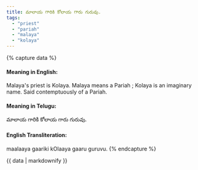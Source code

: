 ```yaml
---
title: మాలాయ గారికి కోలాయ గారు గురువు.
tags:
  - "priest"
  - "pariah"
  - "malaya"
  - "kolaya"
---
```


{% capture data %}
#### Meaning in English:
Malaya's priest is Kolaya.
Malaya means a Pariah ; Kolaya is an imaginary name.
Said contemptuously of a Pariah.

#### Meaning in Telugu:
మాలాయ గారికి కోలాయ గారు గురువు.

#### English Transliteration:
maalaaya gaariki kOlaaya gaaru guruvu.
{% endcapture %}

{{ data | markdownify }}


